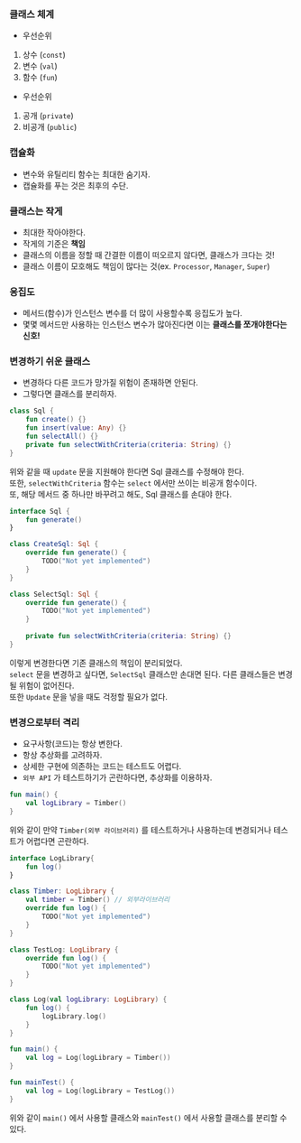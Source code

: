 ### 클래스 체계

- 우선순위

1. 상수 (`const`)
2. 변수 (`val`)
3. 함수 (`fun`)

- 우선순위

1. 공개 (`private`)
2. 비공개 (`public`)


### 캡슐화

- 변수와 유틸리티 함수는 최대한 숨기자.
- 캡슐화를 푸는 것은 최후의 수단.

### 클래스는 작게
- 최대한 작아야한다.
- 작게의 기준은 **책임**
- 클래스의 이름을 정할 때 간결한 이름이 떠오르지 않다면, 클래스가 크다는 것!
- 클래스 이름이 모호해도 책임이 많다는 것(ex. `Processor`, `Manager`, `Super`)

### 응집도
- 메서드(함수)가 인스턴스 변수를 더 많이 사용할수록 응집도가 높다.
- 몇몇 메서드만 사용하는 인스턴스 변수가 많아진다면 이는 **클래스를 쪼개야한다는 신호!**

### 변경하기 쉬운 클래스
- 변경하다 다른 코드가 망가질 위험이 존재하면 안된다.
- 그렇다면 클래스를 분리하자.
```kotlin
class Sql {
    fun create() {}
    fun insert(value: Any) {}
    fun selectAll() {}
    private fun selectWithCriteria(criteria: String) {}
}
```

위와 같을 때 `update` 문을 지원해야 한다면 Sql 클래스를 수정해야 한다.  
또한, `selectWithCriteria` 함수는 `select` 에서만 쓰이는 비공개 함수이다.  
또, 해당 메서드 중 하나만 바꾸려고 해도, Sql 클래스를 손대야 한다.

```kotlin
interface Sql {
    fun generate()
}

class CreateSql: Sql {
    override fun generate() {
        TODO("Not yet implemented")
    }
}

class SelectSql: Sql {
    override fun generate() {
        TODO("Not yet implemented")
    }
    
    private fun selectWithCriteria(criteria: String) {}
}
```

이렇게 변경한다면 기존 클래스의 책임이 분리되었다.  
`select` 문을 변경하고 싶다면, `SelectSql` 클래스만 손대면 된다. 다른 클래스들은 변경될 위험이 없어진다.  
또한 `Update` 문을 넣을 때도 걱정할 필요가 없다.


### 변경으로부터 격리
- 요구사항(코드)는 항상 변한다.
- 항상 추상화를 고려하자.
- 상세한 구현에 의존하는 코드는 테스트도 어렵다.
- `외부 API` 가 테스트하기가 곤란하다면, 추상화를 이용하자.
```kotlin
fun main() {
    val logLibrary = Timber()
}
```

위와 같이 만약 `Timber(외부 라이브러리)` 를 테스트하거나 사용하는데 변경되거나 테스트가 어렵다면 곤란하다.

```kotlin
interface LogLibrary{
    fun log()
}

class Timber: LogLibrary {
    val timber = Timber() // 외부라이브러리
    override fun log() {
        TODO("Not yet implemented") 
    }
}

class TestLog: LogLibrary {
    override fun log() {
        TODO("Not yet implemented")
    }
}

class Log(val logLibrary: LogLibrary) {
    fun log() {
        logLibrary.log()
    }
}

fun main() {
    val log = Log(logLibrary = Timber())
}

fun mainTest() {
    val log = Log(logLibrary = TestLog())
}
```

위와 같이 `main()` 에서 사용할 클래스와 `mainTest()` 에서 사용할 클래스를 분리할 수 있다.

